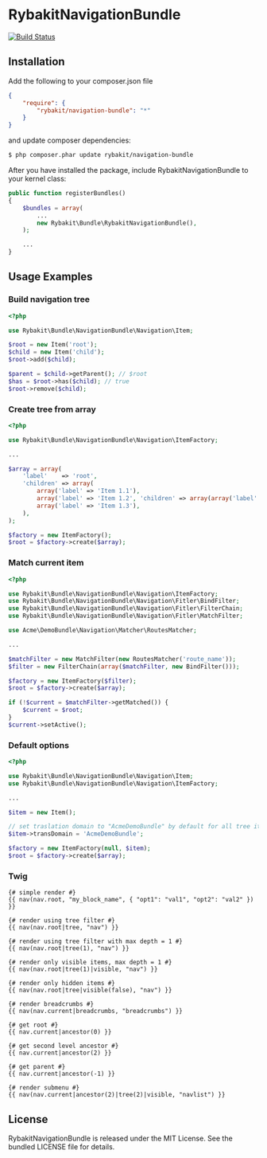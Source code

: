 RybakitNavigationBundle
=======================
[![Build Status](https://secure.travis-ci.org/rybakit/RybakitNavigationBundle.png?branch=master)](http://travis-ci.org/rybakit/RybakitNavigationBundle)

## Installation

Add the following to your composer.json file

``` json
{
    "require": {
        "rybakit/navigation-bundle": "*"
    }
}
```
and update composer dependencies:

```bash
$ php composer.phar update rybakit/navigation-bundle
```

After you have installed the package, include RybakitNavigationBundle to your kernel class:

```php
public function registerBundles()
{
    $bundles = array(
        ...
        new Rybakit\Bundle\RybakitNavigationBundle(),
    );

    ...
}
```

## Usage Examples

### Build navigation tree

``` php
<?php

use Rybakit\Bundle\NavigationBundle\Navigation\Item;

$root = new Item('root');
$child = new Item('child');
$root->add($child);

$parent = $child->getParent(); // $root
$has = $root->has($child); // true
$root->remove($child);
```

### Create tree from array

``` php
<?php

use Rybakit\Bundle\NavigationBundle\Navigation\ItemFactory;

...

$array = array(
    'label'    => 'root',
    'children' => array(
        array('label' => 'Item 1.1'),
        array('label' => 'Item 1.2', 'children' => array(array('label' => 'Item 1.2.1'))),
        array('label' => 'Item 1.3'),
    ),
);

$factory = new ItemFactory();
$root = $factory->create($array);
```

### Match current item

``` php
<?php

use Rybakit\Bundle\NavigationBundle\Navigation\ItemFactory;
use Rybakit\Bundle\NavigationBundle\Navigation\Fitler\BindFilter;
use Rybakit\Bundle\NavigationBundle\Navigation\Fitler\FilterChain;
use Rybakit\Bundle\NavigationBundle\Navigation\Fitler\MatchFilter;

use Acme\DemoBundle\Navigation\Matcher\RoutesMatcher;

...

$matchFilter = new MatchFilter(new RoutesMatcher('route_name'));
$filter = new FilterChain(array($matchFilter, new BindFilter()));

$factory = new ItemFactory($filter);
$root = $factory->create($array);

if (!$current = $matchFilter->getMatched()) {
    $current = $root;
}
$current->setActive();
```

### Default options

``` php
<?php

use Rybakit\Bundle\NavigationBundle\Navigation\Item;
use Rybakit\Bundle\NavigationBundle\Navigation\ItemFactory;

...

$item = new Item();

// set traslation domain to "AcmeDemoBundle" by default for all tree items
$item->transDomain = 'AcmeDemoBundle';

$factory = new ItemFactory(null, $item);
$root = $factory->create($array);
```

### Twig

```jinja
{# simple render #}
{{ nav(nav.root, "my_block_name", { "opt1": "val1", "opt2": "val2" }) }}

{# render using tree filter #}
{{ nav(nav.root|tree, "nav") }}

{# render using tree filter with max depth = 1 #}
{{ nav(nav.root|tree(1), "nav") }}

{# render only visible items, max depth = 1 #}
{{ nav(nav.root|tree(1)|visible, "nav") }}

{# render only hidden items #}
{{ nav(nav.root|tree|visible(false), "nav") }}

{# render breadcrumbs #}
{{ nav(nav.current|breadcrumbs, "breadcrumbs") }}

{# get root #}
{{ nav.current|ancestor(0) }}

{# get second level ancestor #}
{{ nav.current|ancestor(2) }}

{# get parent #}
{{ nav.current|ancestor(-1) }}

{# render submenu #}
{{ nav(nav.current|ancestor(2)|tree(2)|visible, "navlist") }}

```

## License

RybakitNavigationBundle is released under the MIT License. See the bundled LICENSE file for details.
